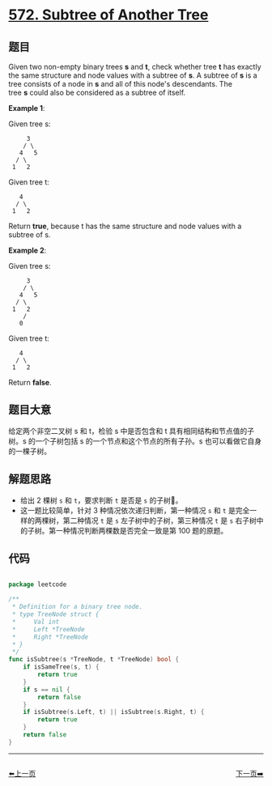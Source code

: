 # [572. Subtree of Another Tree](https://leetcode.com/problems/subtree-of-another-tree/)


## 题目

Given two non-empty binary trees **s** and **t**, check whether tree **t** has exactly the same structure and node values with a subtree of **s**. A subtree of **s** is a tree consists of a node in **s** and all of this node's descendants. The tree **s** could also be considered as a subtree of itself.

**Example 1**: 

Given tree s:

		 3
        / \
       4   5
      / \
     1   2

Given tree t:

       4 
      / \
     1   2

Return **true**, because t has the same structure and node values with a subtree of s.

**Example 2**: 

Given tree s:

         3
        / \
       4   5
      / \
     1   2
        /
       0

Given tree t:

       4
      / \
     1   2

Return **false**.


## 题目大意

给定两个非空二叉树 s 和 t，检验 s 中是否包含和 t 具有相同结构和节点值的子树。s 的一个子树包括 s 的一个节点和这个节点的所有子孙。s 也可以看做它自身的一棵子树。


## 解题思路


- 给出 2 棵树 `s` 和 `t`，要求判断 `t` 是否是 `s` 的子树🌲。
- 这一题比较简单，针对 3 种情况依次递归判断，第一种情况 `s` 和 `t` 是完全一样的两棵树，第二种情况 `t` 是 `s` 左子树中的子树，第三种情况 `t` 是 `s` 右子树中的子树。第一种情况判断两棵数是否完全一致是第 100 题的原题。



## 代码

```go

package leetcode

/**
 * Definition for a binary tree node.
 * type TreeNode struct {
 *     Val int
 *     Left *TreeNode
 *     Right *TreeNode
 * }
 */
func isSubtree(s *TreeNode, t *TreeNode) bool {
	if isSameTree(s, t) {
		return true
	}
	if s == nil {
		return false
	}
	if isSubtree(s.Left, t) || isSubtree(s.Right, t) {
		return true
	}
	return false
}

```
----------------------------------------------
<div style="display: flex;justify-content: space-between;align-items: center;">
<p><a href="https://books.halfrost.com/leetcode/ChapterFour/0567.Permutation-in-String/">⬅️上一页</a></p>
<p><a href="https://books.halfrost.com/leetcode/ChapterFour/0575.Distribute-Candies/">下一页➡️</a></p>
</div>
